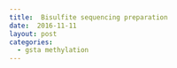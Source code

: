 ```yaml
---
title:  Bisulfite sequencing preparation
date:  2016-11-11
layout: post
categories:
  - gsta methylation
---
```

